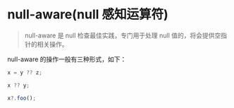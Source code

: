 # null-aware(null 感知运算符)

> null-aware 是 null 检查最佳实践，专门用于处理 null 值的，将会提供空指针的相关操作。

null-aware 的操作一般有三种形式，如下：

```javascript
x = y ?? z;

x ?? y;

x?.foo();
```

